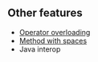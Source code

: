 ## Other features

* [Operator overloading](https://github.com/jntakpe/code-statistic/blob/b9326d9ce988566baf163dcc7bdf3a9c69a855b6/src/main/kotlin/com/github/jntakpe/codestatistic/CodeStatistic.kt#L32)
* [Method with spaces](https://github.com/jntakpe/release-monitor/blob/dcc516a6d84c47d2d108dc48192b4ba31f1c706f/src/test/kotlin/com/github/jntakpe/releasemonitor/service/ApplicationServiceTest.kt#L32)
* Java interop
